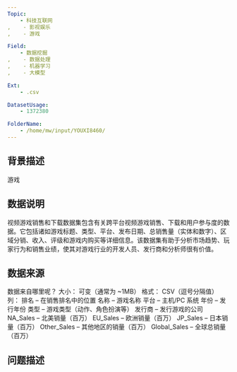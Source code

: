 ```yaml
---
Topic:
    - 科技互联网
,    - 影视娱乐
,    - 游戏

Field:
    - 数据挖掘
,    - 数据处理
,    - 机器学习
,    - 大模型

Ext:
    - .csv

DatasetUsage:
    - 1372380

FolderName:
    - /home/mw/input/YOUXI8460/
---
```


## **背景描述**
游戏

## **数据说明**
视频游戏销售和下载数据集包含有关跨平台视频游戏销售、下载和用户参与度的数据。它包括诸如游戏标题、类型、平台、发布日期、总销售量（实体和数字）、区域分销、收入、评级和游戏内购买等详细信息。该数据集有助于分析市场趋势、玩家行为和销售业绩，使其对游戏行业的开发人员、发行商和分析师很有价值。
## **数据来源**
数据来自哪里呢？
大小： 可变（通常为 ~1MB）
格式： CSV（逗号分隔值）
列：
排名 – 在销售排名中的位置 
名称 – 游戏名称
平台 – 主机/PC 系统
年份 – 发行年份
类型 – 游戏类型（动作、角色扮演等）
发行商 – 发行游戏的公司 
NA_Sales – 北美销量（百万）
EU_Sales – 欧洲销量（百万）
JP_Sales – 日本销量（百万）
Other_Sales – 其他地区的销量（百万）
Global_Sales – 全球总销量（百万）
## **问题描述**
